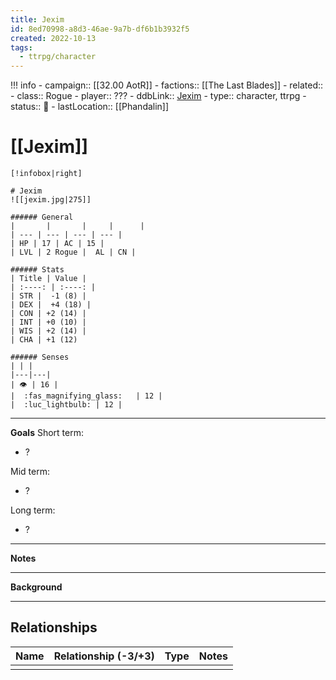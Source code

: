 ```yaml
---
title: Jexim
id: 8ed70998-a8d3-46ae-9a7b-df6b1b3932f5
created: 2022-10-13
tags:
  - ttrpg/character
---
```


!!! info
    - campaign:: [[32.00 AotR]]
    - factions:: [[The Last Blades]]
    - related::
    - class:: Rogue
    - player:: ???
    - ddbLink:: [Jexim](https://www.dndbeyond.com/characters/63322738)
    - type:: character, ttrpg
    - status:: 💓
    - lastLocation:: [[Phandalin]]

# [[Jexim]]

    [!infobox|right]

    # Jexim
    ![[jexim.jpg|275]]

    ###### General
    |       |       |     |      |
    | --- | --- | --- | --- |
    | HP | 17 | AC | 15 |
    | LVL | 2 Rogue |  AL | CN |

    ###### Stats
    | Title | Value |
    | :----: | :----: |
    | STR |  -1 (8) |
    | DEX |  +4 (18) |
    | CON | +2 (14) |
    | INT | +0 (10) |
    | WIS | +2 (14) |
    | CHA | +1 (12)

    ###### Senses
    | | |
    |---|---|
    | 👁️ | 16 |
    |  :fas_magnifying_glass:   | 12 |
    |  :luc_lightbulb: | 12 |

---
**Goals**
Short term:
 - ?

Mid term:
- ?

Long term:
- ?
---
**Notes**

---
**Background**

---

## Relationships

| Name    | Relationship (-3/+3) | Type | Notes  |
| ------- | :------------------: | ---- | ------ |
|         |                      |      |        |  

